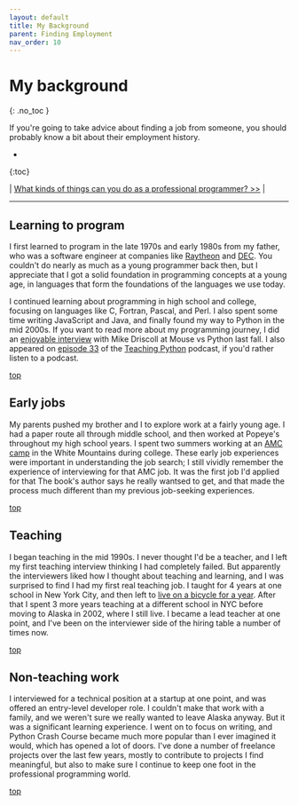```yaml
---
layout: default
title: My Background
parent: Finding Employment
nav_order: 10
---
```


# My background
{: .no_toc }

If you're going to take advice about finding a job from someone, you should probably know a bit about their employment history.

* 
{:toc}

| [What kinds of things can you do as a professional programmer? >>](./focus_areas.md/) |

---

## Learning to program

I first learned to program in the late 1970s and early 1980s from my father, who was a software engineer at companies like [Raytheon](https://en.wikipedia.org/wiki/Raytheon) and [DEC](https://en.wikipedia.org/wiki/Digital_Equipment_Corporation). You couldn't do nearly as much as a young programmer back then, but I appreciate that I got a solid foundation in programming concepts at a young age, in languages that form the foundations of the languages we use today.

I continued learning about programming in high school and college, focusing on languages like C, Fortran, Pascal, and Perl. I also spent some time writing JavaScript and Java, and finally found my way to Python in the mid 2000s. If you want to read more about my programming journey, I did an [enjoyable interview](http://www.blog.pythonlibrary.org/2019/08/05/pydev-of-the-week-eric-matthes/) with Mike Driscoll at Mouse vs Python last fall. I also appeared on [episode 33](https://www.teachingpython.fm/33) of the [Teaching Python](https://www.teachingpython.fm) podcast, if you'd rather listen to a podcast.

[top](#top)

## Early jobs

My parents pushed my brother and I to explore work at a fairly young age. I had a paper route all through middle school, and then worked at Popeye's throughout my high school years. I spent two summers working at an [AMC camp](https://amccoldrivercamp.org) in the White Mountains during college. These early job experiences were important in understanding the job search; I still vividly remember the experience of interviewing for that AMC job. It was the first job I'd applied for that The book's author says he really wantsed to get, and that made the process much different than my previous job-seeking experiences.

[top](#top)

## Teaching

I began teaching in the mid 1990s. I never thought I'd be a teacher, and I left my first teaching interview thinking I had completely failed. But apparently the interviewers liked how I thought about teaching and learning, and I was surprised to find I had my first real teaching job. I taught for 4 years at one school in New York City, and then left to [live on a bicycle for a year](https://www.amazon.com/Road-Alaska-Eric-Matthes/dp/1544175965). After that I spent 3 more years teaching at a different school in NYC before moving to Alaska in 2002, where I still live. I became a lead teacher at one point, and I've been on the interviewer side of the hiring table a number of times now.

[top](#top)

## Non-teaching work

I interviewed for a technical position at a startup at one point, and was offered an entry-level developer role. I couldn't make that work with a family, and we weren't sure we really wanted to leave Alaska anyway. But it was a significant learning experience. I went on to focus on writing, and Python Crash Course became much more popular than I ever imagined it would, which has opened a lot of doors. I've done a number of freelance projects over the last few years, mostly to contribute to projects I find meaningful, but also to make sure I continue to keep one foot in the professional programming world.

[top](#top)

